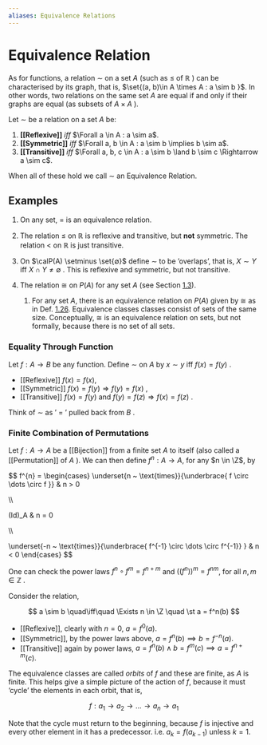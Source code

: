 ```yaml
---
aliases: Equivalence Relations
---
```


# Equivalence Relation

As for functions, a relation $\sim$ on a set $A$ (such as $\leq$ of $ℝ$ ) can be characterised by its graph, that is, $\set{(a, b)\in A \times A : a \sim b }$. In other words, two relations on the same set $A$ are equal if and only if their graphs are equal (as subsets of $A \times A$ ).

Let $\sim$ be a relation on a set $A$ be:

1. **[[Reflexive]]** *iff* $\Forall a \in A : a \sim a$.
2. **[[Symmetric]]** *iff* $\Forall a, b \in A : a \sim b \implies b \sim a$.
3. **[[Transitive]]** *iff* $\Forall a, b, c \in A : a \sim b \land b \sim c \Rightarrow a \sim c$.

When all of these hold we call $\sim$ an Equivalence Relation.

## Examples

1. On any set, $=$ is an equivalence relation.

2. The relation $\leq$ on $ℝ$ is reflexive and transitive, but **not** symmetric. The relation $<$ on $ℝ$ is just transitive.

3. On $\calP(A) \setminus \set{∅}$ define $\sim$ to be ’overlaps’, that is, $X \sim Y$ iff $X \cap Y \neq ∅$ . This is reflexive and symmetric, but not transitive.

4. The relation $\cong$ on $P (A)$ for any set $A$ (see Section [1.3](#x5-70001.3)).
	1. For any set $A$, there is an equivalence relation on $P (A)$ given by $\cong$ as in Def. [1.26](#x5-7004r26). Equivalence classes classes consist of sets of the same size. Conceptually, $\cong$ is an equivalence relation on sets, but not formally, because there is no set of all sets.

### Equality Through Function

Let $f : A \rightarrow B$ be any function. Define $\sim$ on $A$ by $x \sim y$ iff $f (x) = f (y)$ .

- [[Reflexive]] $f (x) = f (x)$,
- [[Symmetric]] $f (x) = f (y) \Rightarrow f (y) = f (x)$ ,
- [[Transitive]] $f (x) = f (y)$ and $f (y) = f (z) \Rightarrow f (x) = f (z)$ .

Think of $\sim$ as ’ $=$ ’ pulled back from $B$ .

### Finite Combination of Permutations

Let $f : A \to A$ be a [[Bijection]] from a finite set $A$ to itself (also called a [[Permutation]] of $A$ ). We can then define $f^n : A \to A$, for any $n \in \Z$, by

$$
f^{n} = \begin{cases}
\underset{n ~ \text{times}}{\underbrace{
	f \circ \dots \circ f
}} & n > 0

\\\\

(Id)_A & n = 0

\\\\

\underset{-n ~ \text{times}}{\underbrace{
	f^{-1} \circ \dots \circ f^{-1}}
} & n < 0
\end{cases}
$$

One can check the power laws $f^{n} \circ f^{m} = f^{n + m}$ and $((f^{n}))^{m} = f^{n m}$, for all $n, m \in ℤ$ .

Consider the relation,

$$
a \sim b
\quad\iff\quad
\Exists n \in \Z \quad \st a = f^n(b)
$$

- [[Reflexive]], clearly with $n = 0$, $a=f^{0}(a)$.
- [[Symmetric]], by the power laws above, $a = f^n(b) \implies b = f^{-n}(a)$.
- [[Transitive]] again by power laws, $a = f^n(b) \land b = f^{m}(c) \implies a = f^{n + m}(c)$.

The equivalence classes are called *orbits* of $f$ and these are finite, as $A$ is finite. This helps give a simple picture of the action of $f$, because it must ‘cycle’ the elements in each orbit, that is,

$$
f: a_1 \to a_2 \to \dots \to  a_n \to a_1
$$

Note that the cycle must return to the beginning, because $f$ is injective and every other element in it has a predecessor. i.e. $a_{k} = f (a_{k - 1})$ unless $k = 1$.
